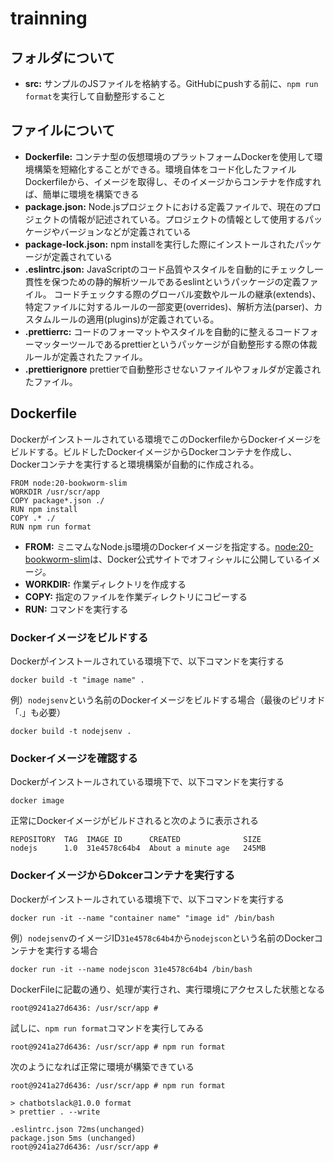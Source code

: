 # trainning
## フォルダについて
- **src:**
サンプルのJSファイルを格納する。GitHubにpushする前に、```npm run format```を実行して自動整形すること
## ファイルについて
- **Dockerfile:**
コンテナ型の仮想環境のプラットフォームDockerを使用して環境構築を短縮化することができる。環境自体をコード化したファイルDockerfileから、イメージを取得し、そのイメージからコンテナを作成すれば、簡単に環境を構築できる
- **package.json:**
Node.jsプロジェクトにおける定義ファイルで、現在のプロジェクトの情報が記述されている。プロジェクトの情報として使用するパッケージやバージョンなどが定義されている
- **package-lock.json:**
npm installを実行した際にインストールされたパッケージが定義されている
- **.eslintrc.json:**
JavaScriptのコード品質やスタイルを自動的にチェックし一貫性を保つための静的解析ツールであるeslintというパッケージの定義ファイル。
コードチェックする際のグローバル変数やルールの継承(extends)、特定ファイルに対するルールの一部変更(overrides)、解析方法(parser)、カスタムルールの適用(plugins)が定義されている。
- **.prettierrc:**
コードのフォーマットやスタイルを自動的に整えるコードフォーマッターツールであるprettierというパッケージが自動整形する際の体裁ルールが定義されたファイル。
- **.prettierignore**
  prettierで自動整形させないファイルやフォルダが定義されたファイル。

## Dockerfile
Dockerがインストールされている環境でこのDockerfileからDockerイメージをビルドする。ビルドしたDockerイメージからDockerコンテナを作成し、Dockerコンテナを実行すると環境構築が自動的に作成される。
```
FROM node:20-bookworm-slim
WORKDIR /usr/scr/app
COPY package*.json ./
RUN npm install
COPY .* ./
RUN npm run format
```
- **FROM:**
ミニマムなNode.js環境のDockerイメージを指定する。[node:20-bookworm-slim](https://hub.docker.com/_/node)は、Docker公式サイトでオフィシャルに公開しているイメージ。
- **WORKDIR:**
作業ディレクトリを作成する
- **COPY:**
指定のファイルを作業ディレクトリにコピーする
- **RUN:**
コマンドを実行する

### Dockerイメージをビルドする
Dockerがインストールされている環境下で、以下コマンドを実行する
```
docker build -t "image name" .
```
例）```nodejsenv```という名前のDockerイメージをビルドする場合（最後のピリオド「.」も必要）
```
docker build -t nodejsenv .
```
### Dockerイメージを確認する
Dockerがインストールされている環境下で、以下コマンドを実行する
```
docker image
```
正常にDockerイメージがビルドされると次のように表示される
```
REPOSITORY  TAG  IMAGE ID      CREATED              SIZE
nodejs      1.0  31e4578c64b4  About a minute age   245MB
```
### DockerイメージからDokcerコンテナを実行する
Dockerがインストールされている環境下で、以下コマンドを実行する
```
docker run -it --name "container name" "image id" /bin/bash
```
例）```nodejsenv```のイメージID```31e4578c64b4```から```nodejscon```という名前のDockerコンテナを実行する場合
```
docker run -it --name nodejscon 31e4578c64b4 /bin/bash
```
DockerFileに記載の通り、処理が実行され、実行環境にアクセスした状態となる
```
root@9241a27d6436: /usr/scr/app #
```
試しに、```npm run format```コマンドを実行してみる
```
root@9241a27d6436: /usr/scr/app # npm run format
```
次のようになれば正常に環境が構築できている
```
root@9241a27d6436: /usr/scr/app # npm run format

> chatbotslack@1.0.0 format
> prettier . --write

.eslintrc.json 72ms(unchanged)
package.json 5ms (unchanged)
root@9241a27d6436: /usr/scr/app #
```
